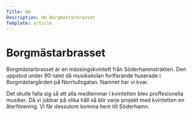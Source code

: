 ```yaml
---
Title: Om
Description: Om Borgmästarbrasset
Template: article
---
```


# Borgmästarbrasset

Borgmästarbrasset är en mässingskvintett från Söderhamnstrakten. Den uppstod
under 90-talet då musikskolan fortfarande huserade i Borgmästargården på
Norrtullsgatan. Namnet har vi kvar.

Det skulle falla sig så att alla medlemmar i kvintetten blev proffesionella
musiker. Då vi jobbar på olika håll så blir varje projekt med kvintetten en
återförening. Vi får dessutom komma hem till Söderhamn.
